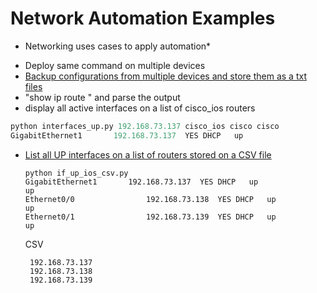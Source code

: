 # Network Automation Examples

* Networking uses cases to apply automation*

- Deploy same command on multiple devices
- [Backup configurations from multiple devices and store them as a txt files](pending)
- "show ip route " and parse the output
- display all active interfaces on a list of cisco_ios routers
```python
python interfaces_up.py 192.168.73.137 cisco_ios cisco cisco
GigabitEthernet1       192.168.73.137  YES DHCP   up                    up
```
- [List all UP interfaces on a list of routers stored on a CSV file](https://github.com/markillob/NetworkAutomation/blob/master/snippets/if_up_ios_csv.py)
  
  ```
  python if_up_ios_csv.py
  GigabitEthernet1       192.168.73.137  YES DHCP   up                    up
  Ethernet0/0                192.168.73.138  YES DHCP   up                    up
  Ethernet0/1                192.168.73.139  YES DHCP   up                    up
  ```
  CSV
   ```
    192.168.73.137
    192.168.73.138
    192.168.73.139
   ```
  
